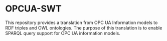 # OPCUA-SWT
This repository provides a translation from OPC UA Information models to RDF triples and OWL ontologies. 
The purpose of this translation is to enable SPARQL query support for OPC UA information models. 
